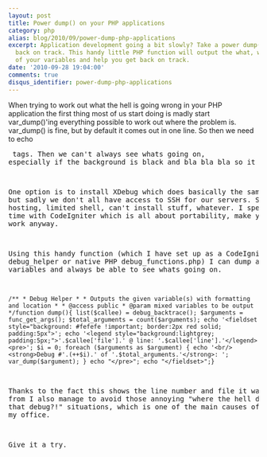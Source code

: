 ```yaml
---
layout: post
title: Power dump() on your PHP applications
category: php
alias: blog/2010/09/power-dump-php-applications
excerpt: Application development going a bit slowly? Take a power dump() and get right
  back on track. This handy little PHP function will output the what, why, when, where
  of your variables and help you get back on track.
date: '2010-09-28 19:04:00'
comments: true
disqus_identifier: power-dump-php-applications
---
```


When trying to work out what the hell is going wrong in your PHP application the first thing most of us start doing is madly start var\_dump()'ing everything possible to work out where the problem is. var\_dump() is fine, but by default it comes out in one line. So then we need to echo <pre> tags. Then we can't always see whats going on, especially if the background is black and bla bla bla so it goes on.

One option is to install XDebug which does basically the same thing, but sadly we don't all have access to SSH for our servers. Shared hosting, limited shell, can't install stuff, whatever. I spend a lot of time with CodeIgniter which is all about portability, make your stuff work anyway.

Using this handy function (which I have set up as a CodeIgniter debug\_helper or native PHP debug\_functions.php) I can dump any number of variables and always be able to see whats going on.

    /** * Debug Helper * * Outputs the given variable(s) with formatting and location * * @access public * @param mixed variables to be output */function dump(){ list($callee) = debug_backtrace(); $arguments = func_get_args(); $total_arguments = count($arguments); echo '<fieldset style="background: #fefefe !important; border:2px red solid; padding:5px">'; echo '<legend style="background:lightgrey; padding:5px;">'.$callee['file'].' @ line: '.$callee['line'].'</legend><pre>'; $i = 0; foreach ($arguments as $argument) { echo '<br/><strong>Debug #'.(++$i).' of '.$total_arguments.'</strong>: '; var_dump($argument); } echo "</pre>"; echo "</fieldset>";}

Thanks to the fact this shows the line number and file it was called from I also manage to avoid those annoying "where the hell did I put that debug?!" situations, which is one of the main causes of swearing in my office.

Give it a try.

